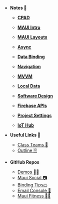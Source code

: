 - **Notes 📓** 
  - [**CPAD**](notes/Lecture1_CPAD.md)
  
  - [**MAUI Intro**](notes/Lecture2_MAUI_Architecture.md)
  
  - [**MAUI Layouts**](notes/Lecture3_MAUILayouts.md)
  
  - [**Async**](notes/Lecture4_Asynchronous_Programming.md)
  
  - [**Data Binding**](notes/Lecture5_DataBinding.md)
  
  - [**Navigation**](notes/Lecture5_Navigation.md)
  
  - [**MVVM**](notes/Lecture7_DesignPatterns_MVVM.md)
  
  - [**Local Data**](notes/Lecture8_SavingData.md)
  
  - [**Software Design**](notes/Lecture9_SoftwareDesign)
  
  - [**Firebase APIs**](notes/Lecture10_Firebase.md)
  
  - [**Project Settings**](notes/Lecture11_Project_Configs.md)
  
  - [**IoT Hub**](notes/Lecture_ConnectingtoIoT.md)
  
    
    
  
- **Useful Links 🔗**
  
  - [Class Teams 💬](https://teams.microsoft.com/l/team/19%3AO6W4FAHaNWqDTgJvw9R34xKNKoRiwL3EP1GEdig7ATk1%40thread.tacv2/conversations?groupId=d427b10f-cfd1-4e14-ad02-c727ffe38b15&tenantId=22c202c2-382c-447b-a023-d0a866d1d426)
  - [Outline 🗎](https://john-abbott-college.github.io/6A6-Notes/files//WINTER_2025_COMPUTER_SCIENCE.420-6A6-AB.BADAWYY.pdf)
  
- **GitHub Repos**
  - [Demos 👩‍🏫](https://github.com/AppDevIII-Code/Demos-w25)
  - [Maui Social 📷](https://github.com/AppDevIII-Code/MauiSocial)
  - [Binding Tips💵](https://github.com/AppDevIII-Code/BindingTips)
  - [Email Console 📧](https://github.com/AppDevIII-Code/EmailConsoleApp.git)
  - [Maui Fitness 🏋🏽](https://github.com/AppDevIII-Code/MauiFitness)

